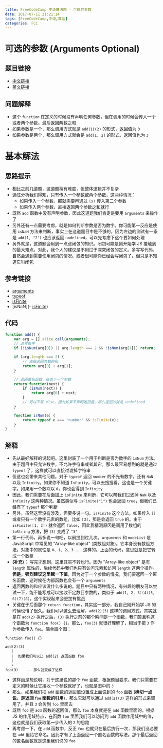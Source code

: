 ```yaml
---
title: FreeCodeCamp 中级算法题 - 可选的参数
date: 2017-07-11 21:21:14
tags: [FreeCodeCamp,中级,算法]
categories: FCC
---
```


# 可选的参数 (Arguments Optional)

## 题目链接
- [中文链接](https://freecodecamp.cn/challenges/arguments-optional)
- [英文链接](https://freecodecamp.com/challenges/arguments-optional)

## 问题解释
- 这个 `function` 在定义的时候没有声明任何参数，但在调用的时候会传入一个或者两个参数。最后返回两数之和
- 如果参数是一个，那么调用方式就是 `add(1)(2)` 的形式，返回值为 `3`
- 如果参数是两个，那么调用方式就会是 `add(1, 2)` 的形式，返回值也为 `3`

<!--more-->

# 基本解法
## 思路提示
- 相比之前几道题，这道题稍有难度，但整体逻辑并不复杂
- 通过分析我们得知，只有传入一个参数或两个参数，这两种情况：
    - 如果传入一个参数，那就需要再通过 `(x)` 传入第二个参数
    - 如果传入两个参数，直接返回两个参数之和就行
- 既然 `add` 函数中没有声明参数，因此这道题我们肯定是要用 `arguments` 来操作了
- 另外还有一点需要考虑，就是如何判断参数是否为数字。你可能第一反应是使用 `isNaN` 方法来判断，事实上在这道题目中是不够的。因为左边的测试有一条是 `add(1, "2")` 也应该返回 `undefined`，可以先考虑下这个要如何处理
- 另外就是，这道题会用到一点点闭包的知识。闭包可能是刚开始学 JS 接触到的最大难点。对此，我个人的建议是不用过于深究闭包的定义。多写写代码，自然会遇到需要使用闭包的情况。或者很可能你已经会写闭包了，但只是不知道它叫闭包

## 参考链接
- [arguments](https://developer.mozilla.org/zh-CN/docs/Web/JavaScript/Reference/Functions/arguments)
- [typeof](https://developer.mozilla.org/zh-CN/docs/Web/JavaScript/Reference/Operators/typeof)
- [isFinite](https://developer.mozilla.org/zh-CN/docs/Web/JavaScript/Reference/Global_Objects/isFinite)
- [isNaN](- [isFinite](https://developer.mozilla.org/zh-CN/docs/Web/JavaScript/Reference/Global_Objects/isNaN))

## 代码
```js
function add() {
    var arg = [].slice.call(arguments);
    // 边界条件
    if (!isNum(arg[0]) || arg.length === 2 && !isNum(arg[1])) return;

    if (arg.length === 2) {
        // 直接返回两数的和
        return arg[0] + arg[1];
    }

    // 返回匿名函数，接收下一个参数
    return function(next) {
        if (isNum(next)) {
            return arg[0] + next;
        }
        // 可以不写 else，因为如果不声明返回值，那么返回的就是 undefined
    }

    function isNum(e) {
        return typeof e === 'number' && isFinite(e);
    }
}
```

## 解释
- 先从最好解释的说起吧。这里封装了一个用于判断是否为数字的 `isNum` 方法。由于题目中只允许数字，不允许字符串或者其它，那么最容易想到的就是通过 `typeof` 了，这样就可以直接过滤掉字符串
- 但这也会带来其他问题。对于 `typeof` 返回 `number` 的不光有数字，还有 `NaN` 以及 `Infinity`。如果你不知道 `Infinity`，可以去搜搜看，这也是一个关键字。如果用一个数除以 `0`，你也会得到 `Infinity`
- 因此，我们需要在后面加上 `isFinite` 来判断，它可以帮我们过滤掉 `NaN` 以及 `Infinity` 这两种情况。虽然类似与 `isFinite("1")` 也会返回 `true`，但我们已经有了 `typeof` 那个判断
- 另外，虽然这里没有涉及，但要多说一句。`isFinite` 这个方法，如果传入 `[]` 或者只有一个数字元素的数组，比如 `[3]`，那是会返回 `true` 的。由于 `isFinite([1, 2])` 就会返回 `false`，因此我猜测原因是调用了数组的 `toString` 方法，把 `[3]` 变成了 `"3"`
- 第一行代码，再多说一句吧，以前提到过几次。`arguments` 和 `nodeList` 是 JavaScript 中常见的 "Array-like object" (类数组对象)。它本身没有数组方法，对象中的属性是 `0`、`1`、`2`、`3` …… 这样的。上面的代码，意思就是把它转成一个数组
- **(补充)：** 写完才想到，这里其实不转也行。因为 "Array-like object" 是有 `length` 属性的，后续代码中我们也只有访问元素和访问 `length` 这两个操作。**但是，强烈建议这里赋一下值**，因为对于一个参数的情况，我们要返回一个匿名函数，这时候在内部函数也会有一个 `arguments`
- 返回两数的和应该没什么多说的。题目中只有两种情况，有兴趣的朋友可以尝试一下，能不能写成可以接收不定数目参数的，类似于 `add(1, 2, 3)(4)(5, 6)(7)(8)`。这个实现起来会更加有挑战
- 关键在于后面那个 `return function`，其实这一部分，我自己刚开始学 JS 的时候也懵了很久。我们可以这么去理解，`add(2)(3)` 这样的调用方式，其实就是在 `add(2)` 执行之后，`(3)` 执行之前的那个瞬间是一个函数，我们暂且称这个函数为 `function foo() {}`。那么，`foo(3)` 就很好理解了，相当于把 `3` 作为参数传入 `foo`。简单画个图：

```
function foo() {}

add(2)(3)    
   |
   |  如果我们可以让 add(2) 返回函数 foo
   |
   ↓
foo(3)    -- 那么就变成了这样
```

- 这样画是想说明，对于这里说的那个 `foo` 函数，根据题目要求，我们只需要在定义的时候让它接收一个参数就好了，也就是图中的 `3`
- 那么，如果我们把 `add` 函数的返回值设置成上面说到的 `foo` 函数 (**确切一点说，是返回 `foo` 函数的引用**)，那么它就可以通过 `add(2)(3)` 这样的形式来调用了，并且 `3` 会传到 `foo` 里面去
- 既然 `foo` 是 `add` 函数的返回值，那么 `foo` 本身就是在 `add` 函数里面的。根据 JS 的作用域特点，在函数 `foo` 里面我们可以访问到 `add` 函数作用域中的值，这也就是我们获取第一步传入的 `2` 的思路
- 再考虑一下，在 `add` 函数中，反正 `foo` 也就只在最后执行一次，那我们没必要在 `add` 里给它命名。因此才有了上面返回一个匿名函数的写法，那个最后返回的匿名函数就是这里我们说的 `foo`